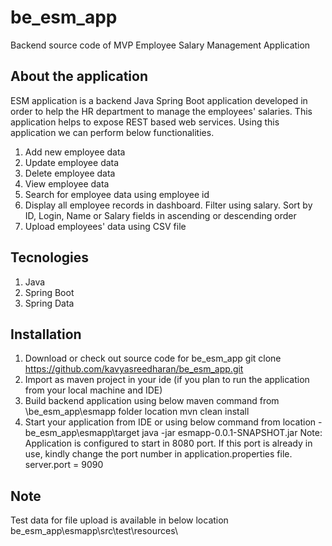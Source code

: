 # be_esm_app
Backend source code of MVP Employee Salary Management Application

## About the application
ESM application is a backend Java Spring Boot application developed in order to help the HR department to manage the employees' salaries. This application helps to expose REST based web services. Using this application we can perform below functionalities.
1) Add new employee data
2) Update employee data
3) Delete employee data
4) View employee data
5) Search for employee data using employee id
6) Display all employee records in dashboard. Filter using salary. Sort by ID, Login, Name or Salary fields in ascending or descending order
7) Upload employees' data using CSV file

## Tecnologies
1) Java
2) Spring Boot
3) Spring Data

## Installation
1) Download or check out source code for be_esm_app
	git clone https://github.com/kavyasreedharan/be_esm_app.git
2) Import as maven project in your ide (if you plan to run the application from your local machine and IDE)
3) Build backend application using below maven command from \be_esm_app\esmapp folder location
	mvn clean install
4) Start your application from IDE or using below command from location - be_esm_app\esmapp\target
	java -jar esmapp-0.0.1-SNAPSHOT.jar
   Note: Application is configured to start in 8080 port. If this port is already in use, kindly change the port number in application.properties file.
	server.port = 9090
	
## Note
Test data for file upload is available in below location
	be_esm_app\esmapp\src\test\resources\
	




